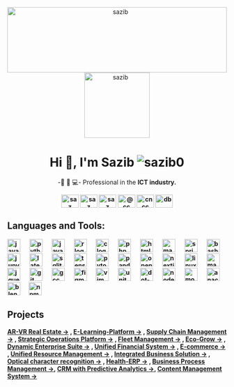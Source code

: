 
<div align="center" >
  <img align="center" width="100%" height="150px" alt="sazib" src="https://media.giphy.com/media/SVCSsoKU5v6ZJLk07n/giphy.gif">
<img align="center" height="150px" alt="sazib" src="https://media.giphy.com/media/NKLdcqhwo2f8A/giphy.gif">
</div>
<h1 align="center">Hi 👋, I'm Sazib <img src="https://komarev.com/ghpvc/?username=sazib0&label=Profile%20views&color=0e75b6&style=flat" alt="sazib0" /></h1>
<p align="center">-🏢 💼 💻- Professional in the <b>ICT industry.<b> </p>

<div align="center">
<a href="https://codepen.io/saz" target="blank"><img align="center" src="https://raw.githubusercontent.com/rahuldkjain/github-profile-readme-generator/master/src/images/icons/Social/codepen.svg" alt="saz" height="30" width="40" /></a>
<a href="https://stackoverflow.com/users/saz" target="blank"><img align="center" src="https://raw.githubusercontent.com/rahuldkjain/github-profile-readme-generator/master/src/images/icons/Social/stack-overflow.svg" alt="saz" height="30" width="40" /></a>
<a href="https://kaggle.com/sazibch" target="blank"><img align="center" src="https://raw.githubusercontent.com/rahuldkjain/github-profile-readme-generator/master/src/images/icons/Social/kaggle.svg" alt="saz" height="30" width="40" /></a>
<a href="https://medium.com/@cc" target="blank"><img align="center" src="https://raw.githubusercontent.com/rahuldkjain/github-profile-readme-generator/master/src/images/icons/Social/medium.svg" alt="@cc" height="30" width="40" /></a>
<a href="https://www.youtube.com/@3urity564" target="blank"><img align="center" src="https://raw.githubusercontent.com/rahuldkjain/github-profile-readme-generator/master/src/images/icons/Social/youtube.svg" alt="cncc" height="30" width="40" /></a>
<a href="https://www.hackerrank.com/db" target="blank"><img align="center" src="https://raw.githubusercontent.com/rahuldkjain/github-profile-readme-generator/master/src/images/icons/Social/hackerrank.svg" alt="db" height="30" width="40" /></a>
</div>

<!--
###
<div align="justify">
  <p align="center">
    <img height= "195px" src="https://github-readme-stats.vercel.app/api/top-langs?username=sazib0&show_icons=true&locale=en&layout=compact" alt="sazib0" />
    <img src="https://github-readme-stats.vercel.app/api?username=sazib0&show_icons=true&locale=en" alt="sazib0" />
    <img src="https://github-readme-streak-stats.herokuapp.com/?user=sazib0&" alt="sazib0" />
  </p>
</div>

<div align="center" > <img src="https://github-profile-trophy.vercel.app/?username=sazib0" alt="sazib0" /></a>
</div>
 -->

 

### 

## Languages and Tools:

<div align="justify">
  <img src="https://cdn.simpleicons.org/javascript/F7DF1E" height="30" alt="javascript logo"  />
  <img width="12" />
  <img src="https://cdn.jsdelivr.net/gh/devicons/devicon/icons/python/python-original.svg" height="30" alt="python logo"  />
  <img width="12" />
  <img src="https://cdn.jsdelivr.net/gh/devicons/devicon/icons/java/java-original.svg" height="30" alt="java logo"  />
  <img width="12" />
  <img src="https://cdn.jsdelivr.net/gh/devicons/devicon/icons/r/r-original.svg" height="30" alt="r logo"  />
  <img width="12" />
  <img src="https://cdn.simpleicons.org/c/A8B9CC" height="30" alt="c logo"  />
  <img width="12" />
  <img src="https://cdn.simpleicons.org/php/777BB4" height="30" alt="php logo"  />
  <img width="12" />
  <img src="https://cdn.simpleicons.org/html5/E34F26" height="30" alt="html5 logo"  />
  <img width="12" />
  <img src="https://cdn.jsdelivr.net/gh/devicons/devicon/icons/matlab/matlab-original.svg" height="30" alt="matlab logo"  />
  <img width="12" />
  <img src="https://img.shields.io/badge/Spring-6DB33F?logo=spring&logoColor=black&style=for-the-badge" height="30" alt="spring logo"  />
  <img width="12" />
  <img src="https://img.shields.io/badge/GNU Bash-4EAA25?logo=gnubash&logoColor=white&style=for-the-badge" height="30" alt="bash logo"  />
  <img width="12" />
  <img src="https://cdn.simpleicons.org/jupyter/F37626" height="30" alt="jupyter logo"  />
  <img width="12" />
  <img src="https://img.shields.io/badge/LaTeX-008080?logo=latex&logoColor=white&style=for-the-badge" height="30" alt="latex logo"  />
  <img width="12" />
  <img src="https://img.shields.io/badge/SQLite-003B57?logo=sqlite&logoColor=white&style=for-the-badge" height="30" alt="sqlite logo"  />
  <img width="12" />
  <img src="https://img.shields.io/badge/TensorFlow-FF6F00?logo=tensorflow&logoColor=black&style=for-the-badge" height="30" alt="tensorflow logo"  />
  <img width="12" />
  <img src="https://img.shields.io/badge/PyTorch-EE4C2C?logo=pytorch&logoColor=white&style=for-the-badge" height="30" alt="pytorch logo"  />
  <img width="12" />
  <img src="https://img.shields.io/badge/pandas-150458?logo=pandas&logoColor=white&style=for-the-badge" height="30" alt="pandas logo"  />
  <img width="12" />
  <img src="https://img.shields.io/badge/OpenCV-5C3EE8?logo=opencv&logoColor=white&style=for-the-badge" height="30" alt="opencv logo"  />
  <img width="12" />
  <img src="https://img.shields.io/badge/Next.js-000000?logo=nextdotjs&logoColor=white&style=for-the-badge" height="30" alt="nextjs logo"  />
  <img width="12" />
  <img src="https://img.shields.io/badge/Linux-FCC624?logo=linux&logoColor=black&style=for-the-badge" height="30" alt="linux logo"  />
  <img width="12" />
  <img src="https://skillicons.dev/icons?i=md" height="30" alt="markdown logo"  />
  <img width="12" />
  <img src="https://img.shields.io/badge/jQuery-0769AD?logo=jquery&logoColor=white&style=for-the-badge" height="30" alt="jquery logo"  />
  <img width="12" />
  <img src="https://img.shields.io/badge/Git-F05032?logo=git&logoColor=white&style=for-the-badge" height="30" alt="git logo"  />
  <img width="12" />
  <img src="https://cdn.jsdelivr.net/gh/devicons/devicon/icons/gcc/gcc-original.svg" height="30" alt="gcc logo"  />
  <img width="12" />
  <img src="https://cdn.simpleicons.org/figma/F24E1E" height="30" alt="figma logo"  />
  <img width="12" />
  <img src="https://img.shields.io/badge/Vim-019733?logo=vim&logoColor=white&style=for-the-badge" height="30" alt="vim logo"  />
  <img width="12" />
  <img src="https://img.shields.io/badge/Unity-FFFFFF?logo=unity&logoColor=black&style=for-the-badge" height="30" alt="unity logo"  />
  <img width="12" />
  <img src="https://img.shields.io/badge/.NET-512BD4?logo=dotnet&logoColor=white&style=for-the-badge" height="30" alt="dot-net logo"  />
  <img width="12" />
  <img src="https://img.shields.io/badge/Node.js-339933?logo=nodedotjs&logoColor=white&style=for-the-badge" height="30" alt="nodejs logo"  />
  <img width="12" />
  <img src="https://img.shields.io/badge/MongoDB-47A248?logo=mongodb&logoColor=white&style=for-the-badge" height="30" alt="mongodb logo"  />
  <img width="12" />
  <img src="https://cdn.simpleicons.org/anaconda/44A833" height="30" alt="anaconda logo"  />
  <img width="12" />
  <img src="https://cdn.simpleicons.org/blender/F5792A" height="30" alt="blender logo"  />
  <img width="12" />
  <img src="https://cdn.simpleicons.org/npm/CB3837" height="30" alt="npm logo"  />
</div>

###



## Projects

[AR-VR Real Estate &rarr;](https://github.com/sazib0/AR-VR-Real-Estate) , [E-Learning-Platform &rarr;](https://github.com/sazib0/E-Learning-Platform) , [Supply Chain Management &rarr;](https://github.com/sazib0/SCMS) , [Strategic Operations Platform &rarr;](https://github.com/sazib0/SOP) , [Fleet Management &rarr;](https://github.com/sazib0/Fleet-Management-System) , [Eco-Grow &rarr;](https://github.com/sazib0/Eco-Grow) , [Dynamic Enterprise Suite &rarr;](https://github.com/sazib0/DES) , [Unified Financial System &rarr;](https://github.com/sazib0/UFO) , [E-commerce &rarr;](https://github.com/sazib0/ecom) , [Unified Resource Management &rarr;](https://github.com/sazib0/URM) , [Integrated Business Solution &rarr;](https://github.com/sazib0/IBS) , [Optical character recognition &rarr;](https://github.com/sazib0/ORC) , [Health-ERP &rarr;](https://github.com/sazib0/Health-ERP) , [Business Process Management &rarr;](https://github.com/sazib0/BPM), [CRM with Predictive Analytics &rarr;](https://github.com/sazib0/CRM), [Content Management System &rarr;](https://github.com/sazib0/CMS) 


